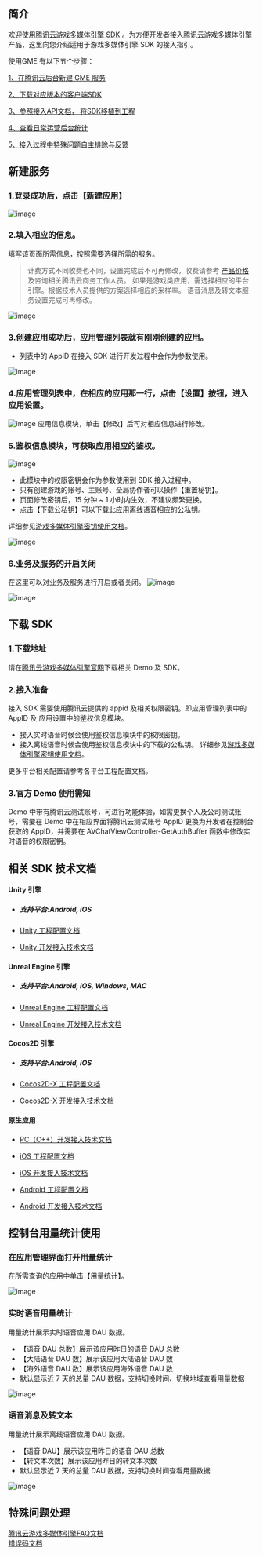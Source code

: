 ## 简介

欢迎使用[腾讯云游戏多媒体引擎 SDK](https://cloud.tencent.com/product/tmg?idx=1) 。为方便开发者接入腾讯云游戏多媒体引擎产品，这里向您介绍适用于游戏多媒体引擎 SDK 的接入指引。

使用GME 有以下五个步骤：

[1、在腾讯云后台新建 GME 服务](https://github.com/TencentMediaLab/GME/blob/master/GME%20Introduction.md#%E6%96%B0%E5%BB%BA%E6%9C%8D%E5%8A%A1)

[2、下载对应版本的客户端SDK](https://github.com/TencentMediaLab/GME/blob/master/GME%20Introduction.md#%E4%B8%8B%E8%BD%BD-sdk)

[3、参照接入API文档， 将SDK移植到工程](https://github.com/TencentMediaLab/GME/blob/master/GME%20Introduction.md#%E7%9B%B8%E5%85%B3-sdk-%E6%8A%80%E6%9C%AF%E6%96%87%E6%A1%A3)

[4、查看日常运营后台统计](https://github.com/TencentMediaLab/GME/blob/master/GME%20Introduction.md#%E6%8E%A7%E5%88%B6%E5%8F%B0%E7%94%A8%E9%87%8F%E7%BB%9F%E8%AE%A1%E4%BD%BF%E7%94%A8)

[5、接入过程中特殊问题自主排除与反馈](https://github.com/TencentMediaLab/GME/blob/master/GME%20Introduction.md#%E7%89%B9%E6%AE%8A%E9%97%AE%E9%A2%98%E5%A4%84%E7%90%86)



## 新建服务

### 1.登录成功后，点击【新建应用】

![image](Image/j1.png)

### 2.填入相应的信息。  
填写该页面所需信息，按照需要选择所需的服务。 
> 计费方式不同收费也不同，设置完成后不可再修改，收费请参考 [产品价格](https://cloud.tencent.com/product/tmg?idx=1#price) 及咨询相关腾讯云商务工作人员。
> 如果是游戏类应用，需选择相应的平台引擎。根据技术人员提供的方案选择相应的采样率。
> 语音消息及转文本服务设置完成可再修改。

![image](Image/j2.png)

### 3.创建应用成功后，应用管理列表就有刚刚创建的应用。
- 列表中的 AppID 在接入 SDK 进行开发过程中会作为参数使用。

![image](Image/j3.png)

### 4.应用管理列表中，在相应的应用那一行，点击【设置】按钮，进入应用设置。

![image](Image/j4.png)
应用信息模块，单击【修改】后可对相应信息进行修改。

### 5.鉴权信息模块，可获取应用相应的鉴权。
![image](Image/j5.png)

- 此模块中的权限密钥会作为参数使用到 SDK 接入过程中。 
- 只有创建游戏的账号、主账号、全局协作者可以操作【重置秘钥】。
- 页面修改密钥后，15 分钟 ~ 1 小时内生效，不建议频繁更换。
- 点击【下载公私钥】可以下载此应用离线语音相应的公私钥。

详细参见[游戏多媒体引擎密钥使用文档](https://github.com/TencentMediaLab/GME/blob/master/GME%20Developer%20Manual/GME%20Key%20Manual.md)。


![image](Image/j8.png)


### 6.业务及服务的开启关闭
在这里可以对业务及服务进行开启或者关闭。
![image](Image/j6.png)

![image](Image/j7.png)

## 下载 SDK 
### 1.下载地址
请在[腾讯云游戏多媒体引擎官网](https://cloud.tencent.com/product/tmg?idx=1)下载相关 Demo 及 SDK。

### 2.接入准备
接入 SDK 需要使用腾讯云提供的 appid 及相关权限密钥。即应用管理列表中的 AppID 及 应用设置中的鉴权信息模块。
- 接入实时语音时候会使用鉴权信息模块中的权限密钥。
- 接入离线语音时候会使用鉴权信息模块中的下载的公私钥。
详细参见[游戏多媒体引擎密钥使用文档](https://github.com/TencentMediaLab/GME/blob/master/GME%20Developer%20Manual/GME%20Key%20Manual.md)。

更多平台相关配置请参考各平台工程配置文档。

### 3.官方 Demo 使用需知
Demo 中带有腾讯云测试账号，可进行功能体验，如需更换个人及公司测试账号，需要在 Demo 中在相应界面将腾讯云测试账号 AppID 更换为开发者在控制台获取的 AppID，并需要在 AVChatViewController-GetAuthBuffer 函数中修改实时语音的权限密钥。



## 相关 SDK 技术文档
#### Unity 引擎
- ##### *支持平台:Android, iOS*
- [Unity 工程配置文档](https://github.com/TencentMediaLab/GME/blob/master/GME%20Developer%20Manual/Unity%20Developer%20Manual/Unity%20SDK%20Project%20Configuration.md)

- [Unity 开发接入技术文档](https://github.com/TencentMediaLab/GME/blob/master/GME%20Developer%20Manual/Unity%20Developer%20Manual/Unity%20SDK%20Developer%20Manual.md)

#### Unreal Engine 引擎
- ##### *支持平台:Android, iOS, Windows, MAC*
- [Unreal Engine 工程配置文档](https://github.com/TencentMediaLab/GME/blob/master/GME%20Developer%20Manual/Unreal%20Engine%20Developer%20Manual/Unreal%20Engine%20SDK%20Project%20Configuration.md)

- [Unreal Engine 开发接入技术文档](https://github.com/TencentMediaLab/GME/blob/master/GME%20Developer%20Manual/Unreal%20Engine%20Developer%20Manual/Unreal%20Engine%20SDK%20Developer%20Manual.md)

#### Cocos2D 引擎
- ##### *支持平台:Android, iOS*
- [Cocos2D-X 工程配置文档](https://github.com/TencentMediaLab/GME/blob/master/GME%20Developer%20Manual/Cocos2D-X%20Developer%20Manual/Cocos2d%20SDK%20Project%20Configuration.md)

- [Cocos2D-X 开发接入技术文档](https://github.com/TencentMediaLab/GME/blob/master/GME%20Developer%20Manual/Cocos2D-X%20Developer%20Manual/Cocos2d%20SDK%20Developer%20Manual.md)

#### 原生应用
- [PC（C++）开发接入技术文档](https://github.com/TencentMediaLab/GME/blob/master/GME%20Developer%20Manual/Windows%20Developer%20Manual/C%2B%2B%20SDK%20Developer%20Manual.md)

- [iOS 工程配置文档](https://github.com/TencentMediaLab/GME/blob/master/GME%20Developer%20Manual/iOS%20Developer%20Manual/iOS%20SDK%20Project%20Configuration.md)

- [iOS 开发接入技术文档](https://github.com/TencentMediaLab/GME/blob/master/GME%20Developer%20Manual/iOS%20Developer%20Manual/iOS%20SDK%20Developer%20Manual.md)

- [Android 工程配置文档](https://github.com/TencentMediaLab/GME/blob/master/GME%20Developer%20Manual/Android%20Developer%20Manual/Android%20SDK%20Project%20Configuration.md)

- [Android 开发接入技术文档](https://github.com/TencentMediaLab/GME/blob/master/GME%20Developer%20Manual/Android%20Developer%20Manual/Android%20SDK%20Developer%20Manual.md)





## 控制台用量统计使用

### 在应用管理界面打开用量统计

在所需查询的应用中单击【用量统计】。

![image](Image/j3.png)


### 实时语音用量统计


用量统计展示实时语音应用 DAU 数据。
- 【语音 DAU 总数】展示该应用昨日的语音 DAU 总数
- 【大陆语音 DAU 数】展示该应用大陆语音 DAU 数
- 【海外语音 DAU 数】展示该应用海外语音 DAU 数
- 默认显示近 7 天的总量 DAU 数据，支持切换时间、切换地域查看用量数据

![image](Image/j11.png)


### 语音消息及转文本
用量统计展示离线语音应用 DAU 数据。
- 【语音 DAU】展示该应用昨日的语音 DAU 总数
- 【转文本次数】展示该应用昨日的转文本次数
- 默认显示近 7 天的总量 DAU 数据，支持切换时间查看用量数据

![image](Image/j12.png)
## 特殊问题处理
[腾讯云游戏多媒体引擎FAQ文档](https://github.com/TencentMediaLab/GME/blob/master/GME%20Developer%20Manual/GME%20FAQ%20Manual.md)    
[错误码文档](https://github.com/TencentMediaLab/GME/blob/master/GME%20Developer%20Manual/GME%20Error%20Code.md)
